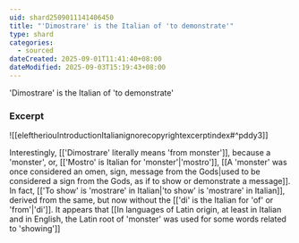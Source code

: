 ```yaml
---
uid: shard2509011141406450
title: "'Dimostrare' is the Italian of 'to demonstrate'"
type: shard
categories:
  - sourced
dateCreated: 2025-09-01T11:41:40+08:00
dateModified: 2025-09-03T15:19:43+08:00
---
```

'Dimostrare' is the Italian of 'to demonstrate'

### Excerpt
![[eleftheriouIntroductionItalianignorecopyrightexcerptindex#^pddy3]]

Interestingly, [['Dimostrare' literally means 'from monster']], because a 'monster', or, [['Mostro' is Italian for 'monster'|'mostro']], [[A 'monster' was once considered an omen, sign, message from the Gods|used to be considered a sign from the Gods, as if to show or demonstrate a message]]. In fact, [['To show' is 'mostrare' in Italian|'to show' is 'mostrare' in Italian]], derived from the same, but now without the [['di' is the Italian for 'of' or 'from'|'di']]. It appears that [[In languages of Latin origin, at least in Italian and in English, the Latin root of 'monster' was used for some words related to 'showing']]